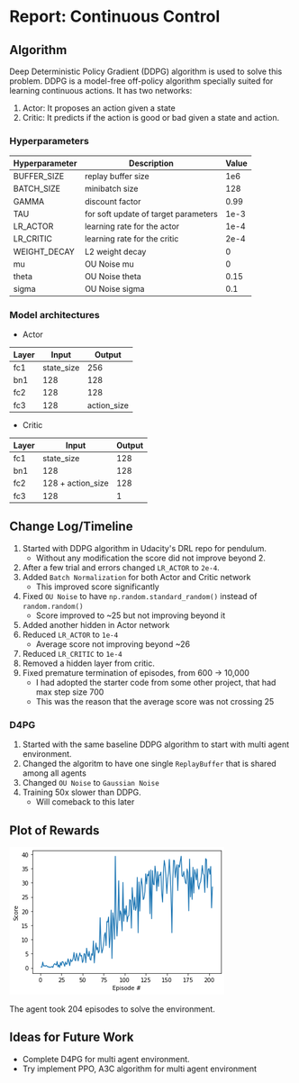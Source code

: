 # Report: Continuous Control

## Algorithm
Deep Deterministic Policy Gradient (DDPG) algorithm is used to solve this problem.
DDPG is a model-free off-policy algorithm specially suited for learning continuous actions.
It has two networks:
1. Actor: It proposes an action given a state
2. Critic: It predicts if the action is good or bad given a state and action.

### Hyperparameters
| Hyperparameter | Description                          | Value |
|----------------|--------------------------------------|-------|
| BUFFER_SIZE    | replay buffer size                   | 1e6   |
| BATCH_SIZE     | minibatch size                       | 128   |
| GAMMA          | discount factor                      | 0.99  |
| TAU            | for soft update of target parameters | 1e-3  |
| LR_ACTOR       | learning rate for the actor          | 1e-4  |
| LR_CRITIC      | learning rate for the critic         | 2e-4  |
| WEIGHT_DECAY   | L2 weight decay                      | 0     |
| mu             | OU Noise mu                          | 0     |
| theta          | OU Noise theta                       | 0.15  |
| sigma          | OU Noise sigma                       | 0.1   |

### Model architectures
- Actor

| Layer | Input      | Output      |
|-------|------------|-------------|
| fc1   | state_size | 256         |
| bn1   | 128        | 128         |
| fc2   | 128        | 128         |
| fc3   | 128        | action_size |

- Critic

| Layer | Input             | Output |
|-------|-------------------|--------|
| fc1   | state_size        | 128    |
| bn1   | 128               | 128    |
| fc2   | 128 + action_size | 128    |
| fc3   | 128               | 1      |

## Change Log/Timeline
1. Started with DDPG algorithm in Udacity's DRL repo for pendulum.
    - Without any modification the score did not improve beyond 2.
2. After a few trial and errors changed `LR_ACTOR` to `2e-4`.
3. Added `Batch Normalization` for both Actor and Critic network
    - This improved score significantly
4. Fixed `OU Noise` to have `np.random.standard_random()` instead of `random.random()`
    - Score improved to ~25 but not improving beyond it
5. Added another hidden in Actor network
6. Reduced `LR_ACTOR` to `1e-4`
    - Average score not improving beyond ~26
7. Reduced `LR_CRITIC` to `1e-4`
8. Removed a hidden layer from critic.
9. Fixed premature termination of episodes, from 600 -> 10,000
    - I had adopted the starter code from some other project, that had max step size 700
    - This was the reason that the average score was not crossing 25

### D4PG
1. Started with the same baseline DDPG algorithm to start with multi agent environment.
2. Changed the algoritm to have one single `ReplayBuffer` that is shared among all agents
3. Changed `OU Noise` to `Gaussian Noise`
4. Training 50x slower than DDPG.
    - Will comeback to this later

## Plot of Rewards
![DDPG Score Graph](./images/DDPG_score_graph.png "DDPG Score Graph")

The agent took 204 episodes to solve the environment.

## Ideas for Future Work
- Complete D4PG for multi agent environment.
- Try implement PPO, A3C algorithm for multi agent environment
